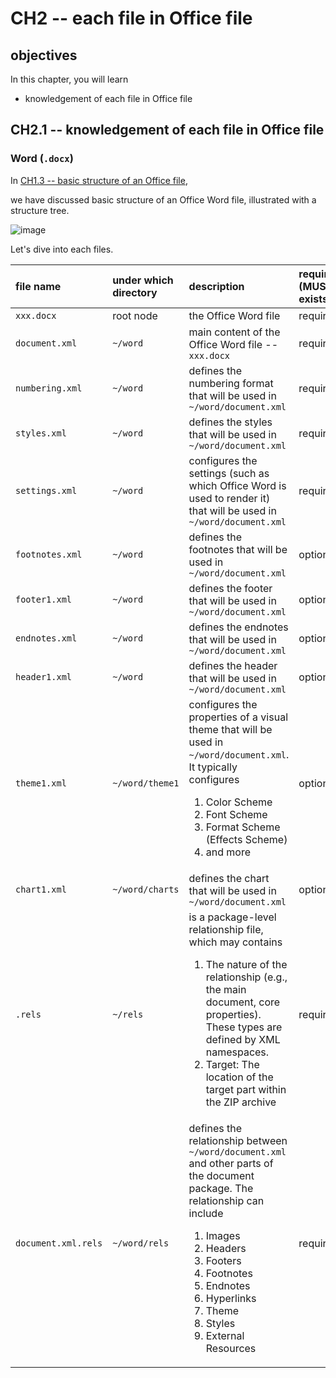 # CH2 -- each file in Office file
## objectives
In this chapter, you will learn

+ knowledgement of each file in Office file

## CH2.1 -- knowledgement of each file in Office file
### Word (`.docx`)
In [CH1.3 -- basic structure of an Office file](https://github.com/40843245/OOXML/blob/main/Word/structure/CH1%20--%20structure%20of%20a%20Document.md#word-docx),

we have discussed basic structure of an Office Word file, illustrated with a structure tree.

![image](https://github.com/user-attachments/assets/2feb2ea4-c7cb-4a4b-ac22-df93e446f54f)

Let's dive into each files.

| file name | under which directory | description | required</br>(MUST exists) | notice |
| :-- | :-- | :-- | :-- | :-- |
| `xxx.docx` | root node | the Office Word file | required | |
| `document.xml` | `~/word` | main content of the Office Word file -- `xxx.docx` | required | |
| `numbering.xml` | `~/word` | defines the numbering format that will be used in `~/word/document.xml`| required | |
| `styles.xml` | `~/word` | defines the styles that will be used in `~/word/document.xml` | required | |
| `settings.xml` | `~/word` | configures the settings (such as which Office Word is used to render it) that will be used in `~/word/document.xml` | required | |
| `footnotes.xml` | `~/word` | defines the footnotes that will be used in `~/word/document.xml` | optional | |
| `footer1.xml` | `~/word` | defines the footer that will be used in `~/word/document.xml` | optional | |
| `endnotes.xml` | `~/word` | defines the endnotes that will be used in `~/word/document.xml` | optional | |
| `header1.xml` | `~/word` | defines the header that will be used in `~/word/document.xml` | optional | |
| `theme1.xml` | `~/word/theme1` | configures the properties of a visual theme that will be used in `~/word/document.xml`. It typically configures<ol><li>Color Scheme</li><li>Font Scheme</li><li>Format Scheme (Effects Scheme)</li><li>and more</li></ol> | optional | |
| `chart1.xml` | `~/word/charts` | defines the chart that will be used in `~/word/document.xml` | optional | |
| `.rels` | `~/rels` | is a package-level relationship file, which may contains<ol><li>The nature of the relationship (e.g., the main document, core properties). These types are defined by XML namespaces.</li><li>Target: The location of the target part within the ZIP archive</li></ol> | required | |
| `document.xml.rels` | `~/word/rels` | defines the relationship between `~/word/document.xml` and other parts of the document package. The relationship can include<ol><li>Images</li><li>Headers</li><li>Footers</li><li>Footnotes</li><li>Endnotes</li><li>Hyperlinks</li><li>Theme</li><li>Styles</li><li>External Resources</li></ol> | required | |



